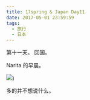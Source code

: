 ```yaml
---
title: 17spring & Japan Day11
date: 2017-05-01 23:59:59
tags:
  - 旅行
  - 日本
---
```


第十一天。 回国。

Narita 的早晨。

![](./0.jpg))

多的并不想说什么。
